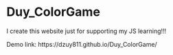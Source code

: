 # Duy_ColorGame
<p>I create this website just for supporting my JS learning!!!</p>
<p>Demo link: https://dzuy811.github.io/Duy_ColorGame/</p>
